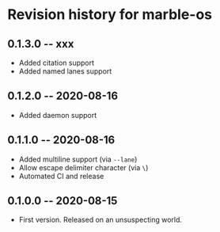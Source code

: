 # Revision history for marble-os
## 0.1.3.0 -- xxx

* Added citation support
* Added named lanes support

## 0.1.2.0 -- 2020-08-16

* Added daemon support

## 0.1.1.0 -- 2020-08-16

* Added multiline support (via `--lane`)
* Allow escape delimiter character (via `\`)
* Automated CI and release


## 0.1.0.0 -- 2020-08-15

* First version. Released on an unsuspecting world.
